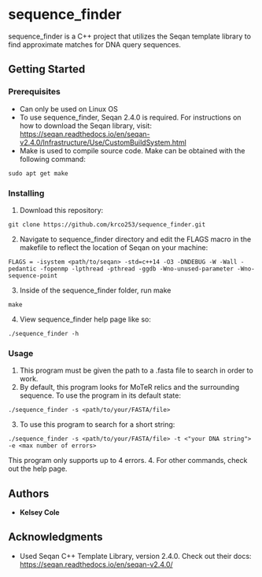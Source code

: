 # sequence_finder

sequence_finder is a C++ project that utilizes the Seqan template library to find approximate matches for DNA query sequences. 

## Getting Started



### Prerequisites
- Can only be used on Linux OS
- To use sequence_finder, Seqan 2.4.0 is required. For instructions on how to download the Seqan library, visit: https://seqan.readthedocs.io/en/seqan-v2.4.0/Infrastructure/Use/CustomBuildSystem.html 
- Make is used to compile source code. Make can be obtained with the following command:
```
sudo apt get make
```
### Installing

1. Download this repository:
```
git clone https://github.com/krco253/sequence_finder.git
```
2. Navigate to sequence_finder directory and edit the FLAGS macro in the makefile to reflect the location of Seqan on your machine:  
```
FLAGS = -isystem <path/to/seqan> -std=c++14 -O3 -DNDEBUG -W -Wall -pedantic -fopenmp -lpthread -pthread -ggdb -Wno-unused-parameter -Wno-sequence-point
```
3. Inside of the sequence_finder folder, run make
```
make
```
4. View sequence_finder help page like so: 
```
./sequence_finder -h
```

### Usage
1. This program must be given the path to a .fasta file to search in order to work.
2. By default, this program looks for MoTeR relics and the surrounding sequence. To use the program in its default state: 
```
./sequence_finder -s <path/to/your/FASTA/file>
```
3. To use this program to search for a short string: 
```
./sequence_finder -s <path/to/your/FASTA/file> -t <"your DNA string"> -e <max number of errors>
```
This program only supports up to 4 errors.
4. For other commands, check out the help page.

## Authors

* **Kelsey Cole** 


## Acknowledgments

* Used Seqan C++ Template Library, version 2.4.0. Check out their docs: https://seqan.readthedocs.io/en/seqan-v2.4.0/ 
